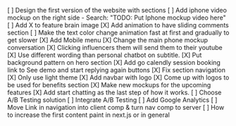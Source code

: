 [ ] Design the first version of the website with sections
  [ ] Add iphone video mockup on the right side - Search: "TODO: Put Iphone mockup video here"
  [ ] Add X to feature brain image
  [X] Add animation to have sliding comments section
  [ ] Make the text color change animation fast at first and gradually to get slower
  [X] Add Mobile menu
  [X] Change the main phone mockup conversation
  [X] Clicking influencers them will send them to their youtube
  [X] Use different wording than personal chatbot on subtitle.
  [X] Put background pattern on hero section
  [X] Add go calendly session booking link to See demo and start replying again buttons
  [X] Fix section navigation
  [X] Only use light theme
  [X] Add navbar with logo
  [X] Come up with logos to be used for benefits section
  [X] Make new mockups for the upcoming features
[X] Add start chatting as the last step of how it works.
[ ] Choose A/B Testing solution
[ ] Integrate A/B Testing
[ ] Add Google Analytics
[ ] Move Link in navigation into client comp & turn nav comp to server
[ ] How to increase the first content paint in next.js or in general